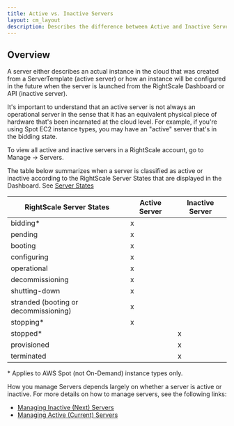 ```yaml
---
title: Active vs. Inactive Servers
layout: cm_layout
description: Describes the difference between Active and Inactive Servers when managed through the RightScale Cloud Management Platform including a summary of RightScale Server states.
---
```


## Overview

A server either describes an actual instance in the cloud that was created from a ServerTemplate (active server) or how an instance will be configured in the future when the server is launched from the RightScale Dashboard or API (inactive server).

It's important to understand that an active server is not always an operational server in the sense that it has an equivalent physical piece of hardware that's been incarnated at the cloud level. For example, if you're using Spot EC2 instance types, you may have an "active" server that's in the bidding state.

To view all active and inactive servers in a RightScale account, go to Manage -> Servers.

The table below summarizes when a server is classified as active or inactive according to the RightScale Server States that are displayed in the Dashboard. See [Server States](server_states.html)

| RightScale Server States | Active Server | Inactive Server |
| ------------------------ | ------------- | --------------- |
| bidding\* | x | &nbsp; |
| pending | x | &nbsp; |
| booting | x | &nbsp; |
| configuring | x | &nbsp; |
| operational | x | &nbsp; |
| decommissioning | x | &nbsp; |
| shutting-down | x | &nbsp; |
| stranded (booting or decommissioning) | x | &nbsp; |
| stopping\* | x | &nbsp; |
| stopped\* | &nbsp; | x |
| provisioned | &nbsp; | x |
| terminated | &nbsp; | x |

\* Applies to AWS Spot (not On-Demand) instance types only.

How you manage Servers depends largely on whether a server is active or inactive. For more details on how to manage servers, see the following links:

* [Managing Inactive (Next) Servers](managing_inactive_next_servers.html)
* [Managing Active (Current) Servers](managing_active_current_servers.html)
